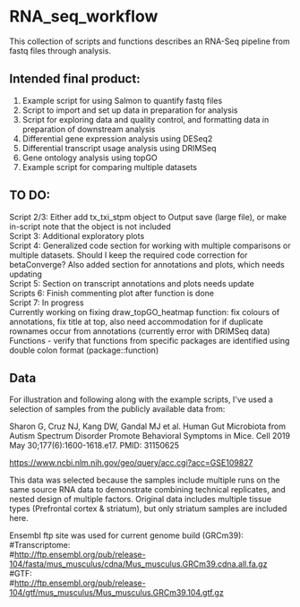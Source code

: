 # RNA_seq_workflow

This collection of scripts and functions describes an RNA-Seq pipeline from fastq files through analysis.

## Intended final product:  
1. Example script for using Salmon to quantify fastq files  
2. Script to import and set up data in preparation for analysis  
3. Script for exploring data and quality control, and formatting data in preparation of downstream analysis  
4. Differential gene expression analysis using DESeq2
5. Differential transcript usage analysis using DRIMSeq  
6. Gene ontology analysis using topGO  
7. Example script for comparing multiple datasets

## TO DO:  
Script 2/3: Either add tx_txi_stpm object to Output save (large file), or make in-script note that the object is not included  
Script 3: Additional exploratory plots  
Script 4: Generalized code section for working with multiple comparisons or multiple datasets. Should I keep the required code correction for betaConverge? Also added section for annotations and plots, which needs updating  
Script 5: Section on transcript annotations and plots needs update  
Scripts 6: Finish commenting plot after function is done  
Script 7: In progress  
Currently working on fixing draw_topGO_heatmap function: fix colours of annotations, fix title at top, also need accommodation for if duplicate rownames occur from annotations (currently error with DRIMSeq data)  
Functions - verify that functions from specific packages are identified using double colon format (package::function)  
  


## Data  

For illustration and following along with the example scripts, I've used a selection of samples from the publicly available data from:  

Sharon G, Cruz NJ, Kang DW, Gandal MJ et al. Human Gut Microbiota from Autism Spectrum Disorder Promote Behavioral Symptoms in Mice. Cell 2019 May 30;177(6):1600-1618.e17. PMID: 31150625  
  
https://www.ncbi.nlm.nih.gov/geo/query/acc.cgi?acc=GSE109827
  
This data was selected because the samples include multiple runs on the same source RNA data to demonstrate combining technical replicates, and nested design of multiple factors. Original data includes multiple tissue types (Prefrontal cortex & striatum), but only striatum samples are included here.
  
Ensembl ftp site was used for current genome build (GRCm39):  
#Transcriptome:  
#http://ftp.ensembl.org/pub/release-104/fasta/mus_musculus/cdna/Mus_musculus.GRCm39.cdna.all.fa.gz  
#GTF:  
#http://ftp.ensembl.org/pub/release-104/gtf/mus_musculus/Mus_musculus.GRCm39.104.gtf.gz  